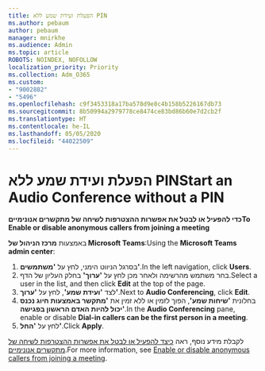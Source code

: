 ```yaml
---
title: הפעלת ועידת שמע ללא PIN
ms.author: pebaum
author: pebaum
manager: mnirkhe
ms.audience: Admin
ms.topic: article
ROBOTS: NOINDEX, NOFOLLOW
localization_priority: Priority
ms.collection: Adm_O365
ms.custom:
- "9002882"
- "5496"
ms.openlocfilehash: c9f3453318a17ba578d9e8c4b158b5226167db73
ms.sourcegitcommit: 8b50994a2979778ce8474ce83bd86b60e7d2cb2f
ms.translationtype: HT
ms.contentlocale: he-IL
ms.lasthandoff: 05/05/2020
ms.locfileid: "44022509"
---
```

# <a name="start-an-audio-conference-without-a-pin"></a><span data-ttu-id="152d0-102">הפעלת ועידת שמע ללא PIN</span><span class="sxs-lookup"><span data-stu-id="152d0-102">Start an Audio Conference without a PIN</span></span>

<span data-ttu-id="152d0-103">**כדי להפעיל או לבטל את אפשרות ההצטרפות לשיחה של מתקשרים אנונימיים**</span><span class="sxs-lookup"><span data-stu-id="152d0-103">**To Enable or disable anonymous callers from joining a meeting**</span></span>

<span data-ttu-id="152d0-104">באמצעות **מרכז הניהול של Microsoft Teams**:</span><span class="sxs-lookup"><span data-stu-id="152d0-104">Using the **Microsoft Teams admin center**:</span></span>

1. <span data-ttu-id="152d0-105">בסרגל הניווט הימני, לחץ על **'משתמשים'**.</span><span class="sxs-lookup"><span data-stu-id="152d0-105">In the left navigation, click **Users**.</span></span>
2. <span data-ttu-id="152d0-106">בחר משתמש מהרשימה ולאחר מכן לחץ על **'ערוך'** בחלק העליון של הדף.</span><span class="sxs-lookup"><span data-stu-id="152d0-106">Select a user in the list, and then click **Edit** at the top of the page.</span></span>
3. <span data-ttu-id="152d0-107">לצד **'ועידת שמע'**, לחץ על **'ערוך'**.</span><span class="sxs-lookup"><span data-stu-id="152d0-107">Next to **Audio Conferencing**, click **Edit**.</span></span>
4. <span data-ttu-id="152d0-108">בחלונית **'שיחות שמע'**, הפוך לזמין או ללא זמין את **'מתקשר באמצעות חיוג נכנס יכול להיות האדם הראשון בפגישה'**.</span><span class="sxs-lookup"><span data-stu-id="152d0-108">In the **Audio Conferencing** pane, enable or disable **Dial-in callers can be the first person in a meeting**.</span></span>
5. <span data-ttu-id="152d0-109">לחץ על **'החל'**.</span><span class="sxs-lookup"><span data-stu-id="152d0-109">Click **Apply**.</span></span>

<span data-ttu-id="152d0-110">לקבלת מידע נוסף, ראה [כיצד להפעיל או לבטל את אפשרות ההצטרפות לשיחה של מתקשרים אנונימיים](https://docs.microsoft.com/microsoftteams/start-an-audio-conference-over-the-phone-without-a-pin-in-teams).</span><span class="sxs-lookup"><span data-stu-id="152d0-110">For more information, see [Enable or disable anonymous callers from joining a meeting](https://docs.microsoft.com/microsoftteams/start-an-audio-conference-over-the-phone-without-a-pin-in-teams).</span></span>
